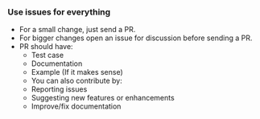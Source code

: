 ### Use issues for everything

- For a small change, just send a PR.
- For bigger changes open an issue for discussion before sending a PR.
- PR should have:
  - Test case
  - Documentation
  - Example (If it makes sense)
  - You can also contribute by:
  - Reporting issues
  - Suggesting new features or enhancements
  - Improve/fix documentation
